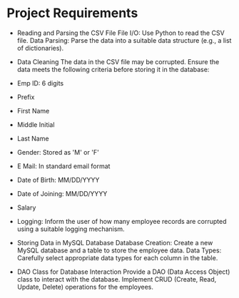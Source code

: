 # Project Requirements
- Reading and Parsing the CSV File
File I/O: Use Python to read the CSV file.
Data Parsing: Parse the data into a suitable data structure (e.g., a list of dictionaries).
- Data Cleaning
The data in the CSV file may be corrupted. Ensure the data meets the following criteria before storing it in the database:

- Emp ID: 6 digits
- Prefix
- First Name
- Middle Initial
- Last Name
- Gender: Stored as 'M' or 'F'
- E Mail: In standard email format
- Date of Birth: MM/DD/YYYY
- Date of Joining: MM/DD/YYYY
- Salary
- Logging: Inform the user of how many employee records are corrupted using a suitable logging mechanism.

- Storing Data in MySQL Database
Database Creation: Create a new MySQL database and a table to store the employee data.
Data Types: Carefully select appropriate data types for each column in the table.
- DAO Class for Database Interaction
Provide a DAO (Data Access Object) class to interact with the database.
Implement CRUD (Create, Read, Update, Delete) operations for the employees.
